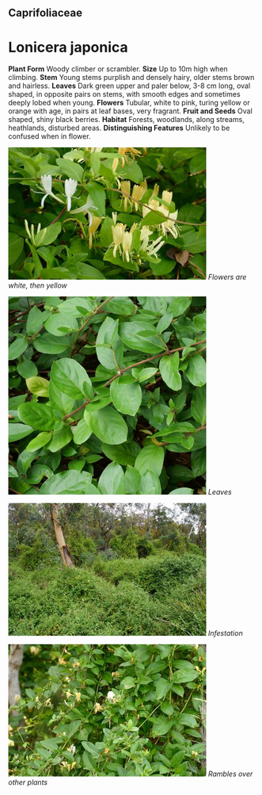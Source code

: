 ## Caprifoliaceae
# Lonicera japonica

**Plant Form** Woody climber or scrambler. **Size** Up to 10m high when climbing. **Stem** Young stems purplish and densely hairy, older stems brown and hairless. **Leaves** Dark green upper and paler below, 3-8 cm long, oval shaped, in opposite pairs on stems, with smooth edges and sometimes deeply lobed when young. **Flowers** Tubular, white to pink, turing yellow or orange with age, in pairs at leaf bases, very fragrant. **Fruit and Seeds** Oval shaped, shiny black berries. **Habitat** Forests, woodlands, along streams, heathlands, disturbed areas. **Distinguishing Features** Unlikely to be confused when in flower.


![Flowers are white, then yellow](8696_P6880843.jpg)
 *Flowers are white, then yellow* 

![Leaves](74945_P1086701.jpg)
 *Leaves* 

![Infestation](13224_ACTFC.jpg)
 *Infestation* 

![Rambles over other plants](8707_P6880857.jpg)
 *Rambles over other plants* 

